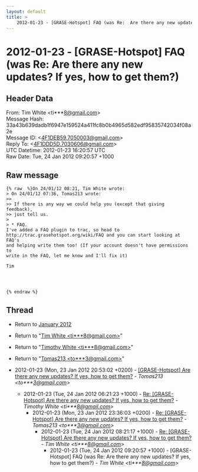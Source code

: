 ```yaml
---
layout: default
title: >
    2012-01-23 - [GRASE-Hotspot] FAQ (was Re:  Are there any new updates? If yes, how to get them?)
---
```


# 2012-01-23 - [GRASE-Hotspot] FAQ (was Re:  Are there any new updates? If yes, how to get them?)

## Header Data

From: Tim White \<ti***8@gmail.com\><br>
Message Hash: 33a43b639dadb1f6947e159524a411fc8b0b4965d582edf95835742034f08a2e<br>
Message ID: \<4F1DEB59.7050003@gmail.com\><br>
Reply To: \<4F1DDD5D.7030606@gmail.com\><br>
UTC Datetime: 2012-01-23 16:20:57 UTC<br>
Raw Date: Tue, 24 Jan 2012 09:20:57 +1000<br>

## Raw message

```
{% raw  %}On 24/01/12 08:21, Tim White wrote:
> On 24/01/12 07:36, Tomas213 wrote:
>>
>> If there is any way we could help you (except that giving feedback), 
>> just tell us.
>
> * FAQ. 
I've added a FAQ plugin to trac, so head to 
http://trac.grasehotspot.org/wiki/FAQ and you can start looking at FAQ's 
and helping write them too! (If your account doesn't have permissions to 
write in the FAQ, let me know and I'll fix it)

Tim




{% endraw %}
```

## Thread

+ Return to [January 2012](/archive/2012/01)

+ Return to "[Tim White <ti***8<span>@</span>gmail.com>](/authors/ti___8_at_gmail_com)"
+ Return to "[Timothy White <ti***8<span>@</span>gmail.com>](/authors/ti___8_at_gmail_com)"
+ Return to "[Tomas213 <to***3<span>@</span>gmail.com>](/authors/to___3_at_gmail_com)"

+ 2012-01-23 (Mon, 23 Jan 2012 20:53:02 +0200) - [[GRASE-Hotspot] Are there any new updates? If yes, how to get them?](/archive/2012/01/b68f7311baeee3026ee925455838ecdfa4d70de505a2e994f99e2404f52aef96) - _Tomas213 \<to***3@gmail.com\>_
  + 2012-01-23 (Tue, 24 Jan 2012 06:21:23 +1000) - [Re: [GRASE-Hotspot] Are there any new updates? If yes,	how to get them?](/archive/2012/01/b53034b2de149caadd31844e89ab3f55f5a3d9edb617e3439ed819a4beaa442e) - _Timothy White \<ti***8@gmail.com\>_
    + 2012-01-23 (Mon, 23 Jan 2012 23:36:03 +0200) - [Re: [GRASE-Hotspot] Are there any new updates? If yes,	how to get them?](/archive/2012/01/fc981cf02f7b0e06c135395e23b24e9c887f79da89b0a21b672c041a07c0ed10) - _Tomas213 \<to***3@gmail.com\>_
      + 2012-01-23 (Tue, 24 Jan 2012 08:21:17 +1000) - [Re: [GRASE-Hotspot] Are there any new updates? If yes, how to get them?](/archive/2012/01/a36193c998025f36f3f8ad5c54a3710791f2141c99c7041f1a85a8fb55e4420d) - _Tim White \<ti***8@gmail.com\>_
        + 2012-01-23 (Tue, 24 Jan 2012 09:20:57 +1000) - [GRASE-Hotspot] FAQ (was Re:  Are there any new updates? If yes, how to get them?) - _Tim White \<ti***8@gmail.com\>_

